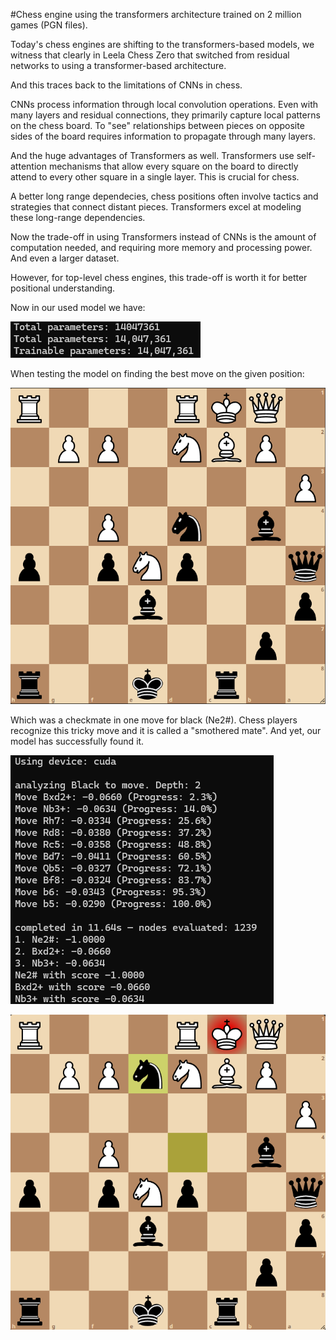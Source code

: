 #Chess engine using the transformers architecture trained on 2 million games (PGN files).

Today's chess engines are shifting to the transformers-based models, we witness that clearly in Leela Chess Zero that switched from residual networks to using a transformer-based architecture.

And this traces back to the limitations of CNNs in chess.

CNNs process information through local convolution operations. Even with many layers and residual connections, they primarily capture local patterns on the chess board. To "see" relationships between pieces on opposite sides of the board requires information to propagate through many layers.

And the huge advantages of Transformers as well. Transformers use self-attention mechanisms that allow every square on the board to directly attend to every other square in a single layer. This is crucial for chess.

A better long range dependecies, chess positions often involve tactics and strategies that connect distant pieces. Transformers excel at modeling these long-range dependencies.

Now the trade-off in using Transformers instead of CNNs is the amount of computation needed, and requiring more memory and processing power. And even a larger dataset.

However, for top-level chess engines, this trade-off is worth it for better positional understanding.


Now in our used model we have:

![alt text](params.png)

When testing the model on finding the best move on the given position:

![alt text](position.png)

Which was a checkmate in one move for black (Ne2#). Chess players recognize this tricky move and it is called a "smothered mate". And yet, our model has successfully found it.

![alt text](results.png)

![alt text](checkmate.png)


